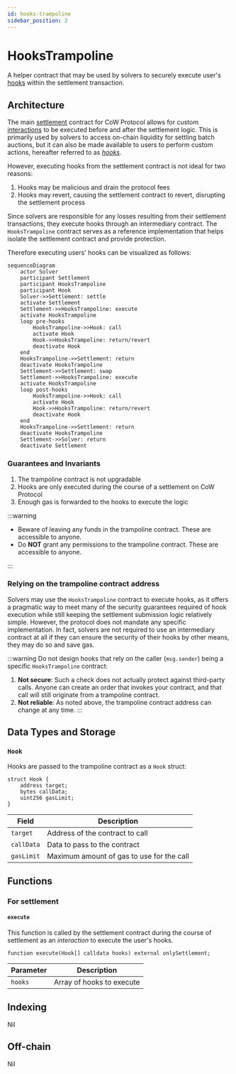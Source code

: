 ```yaml
---
id: hooks-trampoline
sidebar_position: 2
---
```


# HooksTrampoline

A helper contract that may be used by solvers to securely execute user's [hooks](/cow-protocol/reference/core/intents/hooks) within the settlement transaction.

## Architecture

The main [settlement](../core/settlement.md) contract for CoW Protocol allows for custom [interactions](../core/settlement#interactions) to be executed before and after the settlement logic. This is primarily used by solvers to access on-chain liquidity for settling batch auctions, but it can also be made available to users to perform custom actions, hereafter referred to as *[hooks](/cow-protocol/reference/core/intents/hooks)*.

However, executing hooks from the settlement contract is not ideal for two reasons:

1. Hooks may be malicious and drain the protocol fees
2. Hooks may revert, causing the settlement contract to revert, disrupting the settlement process

Since solvers are responsible for any losses resulting from their settlement transactions, they execute hooks through an intermediary contract. The `HooksTrampoline` contract serves as a reference implementation that helps isolate the settlement contract and provide protection.

Therefore executing users' hooks can be visualized as follows:

```mermaid
sequenceDiagram
    actor Solver
    participant Settlement
    participant HooksTrampoline
    participant Hook
    Solver->>Settlement: settle
    activate Settlement
    Settlement->>HooksTrampoline: execute
    activate HooksTrampoline
    loop pre-hooks
        HooksTrampoline->>Hook: call
        activate Hook
        Hook->>HooksTrampoline: return/revert
        deactivate Hook
    end
    HooksTrampoline->>Settlement: return
    deactivate HooksTrampoline
    Settlement->>Settlement: swap
    Settlement->>HooksTrampoline: execute
    activate HooksTrampoline
    loop post-hooks
        HooksTrampoline->>Hook: call
        activate Hook
        Hook->>HooksTrampoline: return/revert
        deactivate Hook
    end
    HooksTrampoline->>Settlement: return
    deactivate HooksTrampoline
    Settlement->>Solver: return
    deactivate Settlement
```

### Guarantees and Invariants

1. The trampoline contract is not upgradable
2. Hooks are only executed during the course of a settlement on CoW Protocol
3. Enough gas is forwarded to the hooks to execute the logic

:::warning

* Beware of leaving any funds in the trampoline contract. These are accessible to anyone.
* Do **NOT** grant any permissions to the trampoline contract. These are accessible to anyone.

:::

### Relying on the trampoline contract address

Solvers may use the `HooksTrampoline` contract to execute hooks, as it offers a pragmatic way to meet many of the security guarantees required of hook execution while still keeping the settlement submission logic relatively simple. However, the protocol does not mandate any specific implementation. In fact, solvers are not required to use an intermediary contract at all if they can ensure the security of their hooks by other means, they may do so and save gas.


:::warning
Do not design hooks that rely on the caller (`msg.sender`) being a specific `HooksTrampoline` contract:

1. **Not secure**: Such a check does not actually protect against third-party calls. Anyone can create an order that invokes your contract, and that call will still originate from a trampoline contract.
2. **Not reliable**: As noted above, the trampoline contract address can change at any time.
:::


## Data Types and Storage

### `Hook`

Hooks are passed to the trampoline contract as a `Hook` struct:

```solidity
struct Hook {
    address target;
    bytes callData;
    uint256 gasLimit;
}
```

| **Field** | **Description** |
| --- | --- |
| `target` | Address of the contract to call |
| `callData` | Data to pass to the contract |
| `gasLimit` | Maximum amount of gas to use for the call |

## Functions

### For settlement

#### `execute`

This function is called by the settlement contract during the course of settlement as an *interaction* to execute the user's hooks.

```solidity
function execute(Hook[] calldata hooks) external onlySettlement;
```

| **Parameter** | **Description** |
| --- | --- |
| `hooks` | Array of hooks to execute |

## Indexing

Nil

## Off-chain

Nil